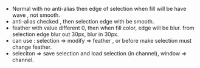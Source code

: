 - Normal with no anti-alias then edge of selection when fill will be have wave , not smooth.
- anti-alias checked , then selection edge with be smooth.
- feather with value different 0, then when fill color, edge will be blur. from selection edge blur out 30px, blur in 30px.
- can use : selection => modify => feather , or before make selection must change feather.
- seleciton => save selection and load selection (in channel), window => channel.
